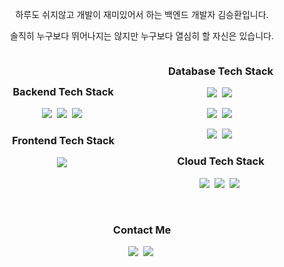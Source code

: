 <p align="center"> 하루도 쉬지않고 개발이 재미있어서 하는 백엔드 개발자 김승환입니다.</p>
<p align="center"> 솔직히 누구보다 뛰어나지는 않지만 누구보다 열심히 할 자신은 있습니다.</p>
<div style="display: flex; justify-content: space-between;">
    <div style="flex: 1; text-align: center; align-self: center; margin: 0 auto;">
        <h3> Backend Tech Stack </h3>
        <p>
            <img src="https://img.shields.io/badge/TypeScript-3178C6?style=flat&logo=ts-node&logoColor=white" />&nbsp
            <img src="https://img.shields.io/badge/NodeJS-11B48A?style=flat&logo=Node.js&logoColor=white" />&nbsp
            <img src="https://img.shields.io/badge/NestJS-E0234E?style=flat&logo=NestJS&logoColor=white" />&nbsp
        </p>
        <h3> Frontend Tech Stack </h3>
        <p>
            <img src="https://img.shields.io/badge/vue.js-4FC08D?style=flat&logo=vue.js&logoColor=white" />&nbsp
        </p>
    </div>
    <div style="flex: 1; text-align: center; margin: 0 auto;">
        <h3> Database Tech Stack </h3>
        <p>
            <img src="https://img.shields.io/badge/MySQL-4479A1?style=flat&logo=MySql&logoColor=white" />&nbsp
            <img src="https://img.shields.io/badge/MariaDB-00599C?style=flat&logo=mariadb&logoColor=white" />&nbsp
        </p>
        <p>
            <img src="https://img.shields.io/badge/MongoDB-47A248?style=flat&logo=MongoDB&logoColor=white" />&nbsp
            <img src="https://img.shields.io/badge/Redis-DC382D?style=flat&logo=Redis&logoColor=white" />&nbsp
        </p>
        <p>
            <img src="https://img.shields.io/badge/Sequelize-A8B9CC?style=flat&logo=Sequelize&logoColor=white" />&nbsp
            <img src="https://img.shields.io/badge/TypeORM-376E93?style=flat&logo=TypeScript&logoColor=white" />&nbsp
        </p>
        <h3> Cloud Tech Stack </h3>
        <p>
            <img src="https://img.shields.io/badge/EC2-FF9900?style=flat&logo=amazonec2&logoColor=white" />&nbsp
            <img src="https://img.shields.io/badge/S3-569A31?style=flat&logo=amazons3&logoColor=white" />&nbsp
            <img src="https://img.shields.io/badge/GCP-4285F4?style=flat&logo=google-cloud&logoColor=white" />&nbsp
        </p>
    </div>
</div>

<br />

<h3 align="center">Contact Me</h3>
<p align="center">
    <a href="https://prpn97.tistory.com/"><img
            src="https://img.shields.io/badge/Blog-11B48A?         style=flat&logo=Vimeo&logoColor=white&link=https://prpn97.tistory.com/" /></a>&nbsp
    <a href="mailto:prpn97@gmail.com"><img
            src="https://img.shields.io/badge/GMAIL-EA4335?style=flat-square&logo=Gmail&logoColor=white&link=prpn97@gmail.com" /></a>&nbsp
</p>

<br />

<br />
